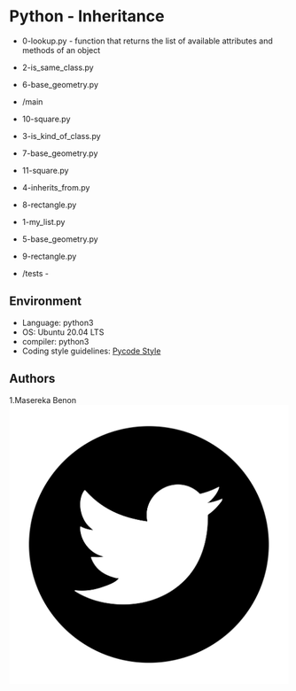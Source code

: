 # Python - Inheritance
- 0-lookup.py - function that returns the list of available attributes and methods of an object
- 2-is_same_class.py
- 6-base_geometry.py
- /main

- 10-square.py
- 3-is_kind_of_class.py
- 7-base_geometry.py
- 11-square.py
- 4-inherits_from.py
- 8-rectangle.py
- 1-my_list.py
- 5-base_geometry.py
- 9-rectangle.py
- /tests - 

## Environment
- Language: python3
- OS: Ubuntu 20.04 LTS
- compiler: python3
- Coding style guidelines: [Pycode Style](https://sphinxcontrib-napoleon.readthedocs.io/en/latest/example_google.html)

## Authors
1.Masereka Benon [<img src ="https://github.com/Benonking/images/blob/main/Black-icon-Twitter-logo-transparent-PNG.png">](https://twitter.com/BenonKing)

